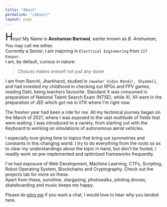 ```yaml
---
title: "About"
permalink: "/about/"
layout: page
---
```


<!-- > Things that you choose, are the best you could ever have had.. -->

<span style="font-size: 2rem;">H</span>eyo! My Name is **Anshuman Barnwal**, earlier known as _B. Anshuman_; You may call me either.  
Currently a Senior, I am majoring in `Electrical Engineering` from `IIT Kanpur`.  
I am, by default, curious in nature.

> Choices makes oneself not just any stone

I am from Ranchi, Jharkhand, studied in `Jawahar Vidya Mandir, Shyamali`, and had invested my childhood in checking out RPGs and FPV games, reading Dahl, being teachers favourite. Standard X was consumed in preparation of National Talent Search Exam (NTSE), while XI, XII went in the preparation of JEE which got me in IITK where I'm right now.

The fresher year had been a ride for me. All my technical journey began on the March of 2021, where I was exposed to the vast multitude of fields that were waiting. I was introduced to a variety, from starting out with the Keyboard to working on simulations of autonomous aerial vehicles.

I especially love giving time to topics that bring out symmetries and constants in this changing world.
I try to do everything from the roots so as to clear my understandings about the topic in hand, but don't be fooled, I readily work on pre-implemented and optimized frameworks frequently.

I've had exposure of Web Development, Machine Learning, CTFs, Scripting, Robot Operating System, Blockchains and Cryptography. Check out the projects tab for more on these.  
Apart from these, sunshine, stargazing, photowalks, piloting drones, skateboarding and music keeps me happy.

Please do [ping me](../contact/) if you want a chat, I would love to hear why you landed here.
